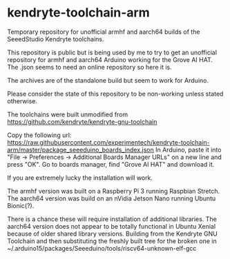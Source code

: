 # kendryte-toolchain-arm
Temporary repository for unofficial armhf and aarch64 builds of the SeeedStudio Kendryte toolchains.

This repository is public but is being used by me to try to get an unofficial repository for armhf and aarch64 Arduino working for the Grove AI HAT.
The .json seems to need an online repository so here it is.

The archives are of the standalone build but seem to work for Arduino.

Please consider the state of this repository to be non-working unless stated otherwise.

The toolchains were built unmodified from https://github.com/kendryte/kendryte-gnu-toolchain

Copy the following url:
https://raw.githubusercontent.com/experimentech/kendryte-toolchain-arm/master/package_seeeduino_boards_index.json
In Arduino, paste it into "File -> Preferences -> Additional Boards Manager URLs" on a new line and press "OK".
Go to boards manager, find "Grove AI HAT" and download it.

If you are extremely lucky the installation will work.

The armhf version was built on a Raspberry Pi 3 running Raspbian Stretch.
The aarch64 version was build on an nVidia Jetson Nano running Ubuntu Bionic(?).

There is a chance these will require installation of additional libraries. The aarch64 version does not appear to be totally functional in Ubuntu Xenial because of older shared library versions. Building from the Kendryte GNU Toolchain and then substituting the freshly built tree for the broken one in ~/.arduino15/packages/Seeeduino/tools/riscv64-unknown-elf-gcc

